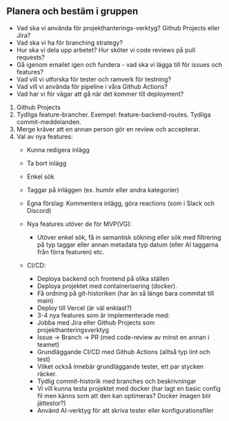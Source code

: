 ## Planera och bestäm i gruppen
- Vad ska vi använda för projekthanterings-verktyg? Github Projects eller Jira?
- Vad ska vi ha för branching strategy?
- Hur ska vi dela upp arbetet? Hur sköter vi code reviews på pull requests?
- Gå igenom emailet igen och fundera - vad ska vi lägga till för issues och features?
- Vad vill vi utforska för tester och ramverk för testning?
- Vad vill vi använda för pipeline i våra Github Actions?
- Vad har vi för vägar att gå när det kommer till deployment? 

1. Github Projects
2. Tydliga feature-brancher. Exempel: feature-backend-routes. Tydliga commit-meddelanden.
3. Merge kräver att en annan person gör en review och accepterar.
4. Val av nya features:
   - Kunna redigera inlägg
   - Ta bort inlägg
   - Enkel sök
   - Taggar på inläggen (ex. humör eller andra kategorier)
   - Egna förslag: Kommentera inlägg, göra reactions (som i Slack och Discord)
   - Nya features utöver de för MVP(VG):
     - Utöver enkel sök, få in semantisk sökning eller sök med filtrering på typ taggar eller annan metadata typ datum (eller AI taggarna från förra featuren) etc.

   - CI/CD:
     - Deploya backend och frontend på olika ställen
     - Deploya projektet med containerisering (docker).
     - Få ordning på git-historiken (har än så länge bara commitat till main)
     - Deploy till Vercel (är väl enklast?)
     - 3-4 nya features som är implementerade med:
     - Jobba med Jira eller Github Projects som projekthanteringsverktyg
     - Issue -> Branch -> PR (med code-review av minst en annan i teamet)
     - Grundläggande CI/CD med Github Actions (alltså typ lint och test)
     - Vilket också innebär grundläggande tester, ett par stycken räcker.
     - Tydlig commit-historik med branches och beskrivningar
     - Vi vill kunna testa projektet med docker (har lagt en basic config fil men känns som att den kan optimeras? Docker imagen blir jättestor?)
     - Använd AI-verktyg för att skriva tester eller konfigurationsfiler
